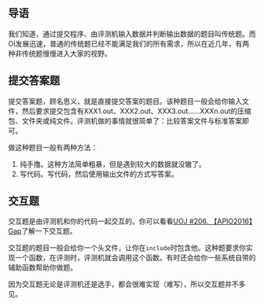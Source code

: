 ## 导语

我们知道，通过提交程序、由评测机输入数据并判断输出数据的题目叫传统题。而OI发展迅速，普通的传统题已经不能满足我们的所有需求，所以在近几年，有两种非传统题慢慢进入大家的视野。

## 提交答案题

提交答案题，顾名思义，就是直接提交答案的题目。该种题目一般会给你输入文件，然后要求提交包含有XXX1.out、XXX2.out、XXX3.out......XXXn.out的压缩包、文件夹或纯文件。评测机做的事情就很简单了：比较答案文件与标准答案即可。

做这种题目一般有两种方法：

1. 纯手撸。这种方法简单粗暴，但是遇到较大的数据就没辙了。
2. 写代码。写代码，然后使用输出文件的方式写答案。

## 交互题

交互题是由评测机和你的代码一起交互的。你可以看看[UOJ #206. 【APIO2016】Gap](http://uoj.ac/problem/206)了解一下交互题。

交互题的题目一般会给你一个头文件，让你在`include`时包含他。这种题要求你实现一个函数，在评测时，评测机就会调用这个函数。有时还会给你一些系统自带的辅助函数帮助你做题。

因为交互题无论是评测机还是选手，都会很难实现（难写），所以交互题并不多见。
